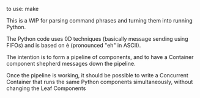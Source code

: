 to use: make

This is a WIP for parsing command phrases and turning them into running Python.

The Python code uses 0D techniques (basically message sending using FIFOs) and is based on ė (pronounced "eh" in ASCII).

The intention is to form a pipeline of components, and to have a Container component shepherd messages down the pipeline.

Once the pipeline is working, it should be possible to write a Concurrent Container that runs the same Python components simultaneously, without changing the Leaf Components

